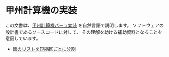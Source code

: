 # 甲州計算機の実装

この文書は、[甲州計算機バーラ実装] を自然言語で説明します。
ソフトウェアの設計書であるソースコードに対して、
その理解を助ける補助資料となることを意図しています。

- [節のリストを短縮区ごとに分割]


[甲州計算機バーラ実装]: https://github.com/seinokatsuhiro/koshucode
[節のリストを短縮区ごとに分割]: core/split-short-section.md

